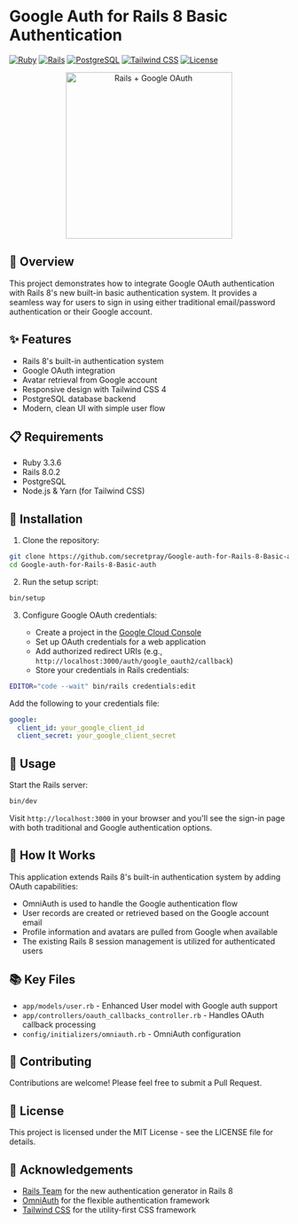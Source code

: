 # Google Auth for Rails 8 Basic Authentication

[![Ruby](https://img.shields.io/badge/Ruby-3.3.6-CC342D.svg)](https://www.ruby-lang.org/)
[![Rails](https://img.shields.io/badge/Rails-8.0.2-CC0000.svg)](https://rubyonrails.org/)
[![PostgreSQL](https://img.shields.io/badge/PostgreSQL-14.0+-336791.svg)](https://www.postgresql.org/)
[![Tailwind CSS](https://img.shields.io/badge/Tailwind_CSS-4.0-38B2AC.svg)](https://tailwindcss.com/)
[![License](https://img.shields.io/badge/License-MIT-blue.svg)](LICENSE)

<p align="center">  
  <img src="https://github.com/user-attachments/assets/84e35ec3-bf3d-4fb5-afff-82e3e51dc337" alt="Rails + Google OAuth" width="300">
</p>

## 🚀 Overview

This project demonstrates how to integrate Google OAuth authentication with Rails 8's new built-in basic authentication system. It provides a seamless way for users to sign in using either traditional email/password authentication or their Google account.

## ✨ Features

- Rails 8's built-in authentication system
- Google OAuth integration
- Avatar retrieval from Google account
- Responsive design with Tailwind CSS 4
- PostgreSQL database backend
- Modern, clean UI with simple user flow

## 📋 Requirements

- Ruby 3.3.6
- Rails 8.0.2
- PostgreSQL
- Node.js & Yarn (for Tailwind CSS)

## 🔧 Installation

1. Clone the repository:

```bash
git clone https://github.com/secretpray/Google-auth-for-Rails-8-Basic-auth.git
cd Google-auth-for-Rails-8-Basic-auth
```

2. Run the setup script:

```bash
bin/setup
```

3. Configure Google OAuth credentials:

   - Create a project in the [Google Cloud Console](https://console.cloud.google.com/)
   - Set up OAuth credentials for a web application
   - Add authorized redirect URIs (e.g., `http://localhost:3000/auth/google_oauth2/callback`)
   - Store your credentials in Rails credentials:

```bash
EDITOR="code --wait" bin/rails credentials:edit
```

Add the following to your credentials file:

```yaml
google:
  client_id: your_google_client_id
  client_secret: your_google_client_secret
```

## 🚦 Usage

Start the Rails server:

```bash
bin/dev
```

Visit `http://localhost:3000` in your browser and you'll see the sign-in page with both traditional and Google authentication options.

## 🧩 How It Works

This application extends Rails 8's built-in authentication system by adding OAuth capabilities:

- OmniAuth is used to handle the Google authentication flow
- User records are created or retrieved based on the Google account email
- Profile information and avatars are pulled from Google when available
- The existing Rails 8 session management is utilized for authenticated users

## 📚 Key Files

- `app/models/user.rb` - Enhanced User model with Google auth support
- `app/controllers/oauth_callbacks_controller.rb` - Handles OAuth callback processing
- `config/initializers/omniauth.rb` - OmniAuth configuration

## 🤝 Contributing

Contributions are welcome! Please feel free to submit a Pull Request.

## 📄 License

This project is licensed under the MIT License - see the LICENSE file for details.

## 👏 Acknowledgements

- [Rails Team](https://rubyonrails.org/) for the new authentication generator in Rails 8
- [OmniAuth](https://github.com/omniauth/omniauth) for the flexible authentication framework
- [Tailwind CSS](https://tailwindcss.com/) for the utility-first CSS framework

